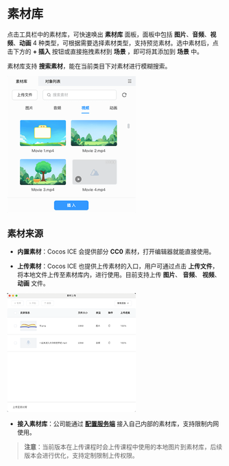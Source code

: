 # 素材库

点击工具栏中的素材库，可快速唤出 **素材库** 面板，面板中包括 **图片**、**音频**、**视频**、**动画** 4 种类型，可根据需要选择素材类型，支持预览素材。选中素材后，点击下方的 **+ 插入** 按钮或直接拖拽素材到 **场景** ，即可将其添加到 **场景** 中。

素材库支持 **搜索素材**，能在当前类目下对素材进行模糊搜索。

![素材库](../img/video_mode_material.png)

## 素材来源

- **内置素材**：Cocos ICE 会提供部分 **CC0** 素材，打开编辑器就能直接使用。

- **上传素材**：Cocos ICE 也提供上传素材的入口，用户可通过点击 **上传文件**，将本地文件上传至素材库内，进行使用。目前支持上传 **图片**、 **音频**、 **视频**、 **动画** 文件。

![素材上传](../img/resource_upload.png)

- **接入素材库**：公司能通过 [**配置服务端**](../developer/configure/server/index.md) 接入自己内部的素材库，支持限制内网使用。

> **注意**：当前版本在上传课程时会上传课程中使用的本地图片到素材库，后续版本会进行优化，支持定制限制上传权限。
